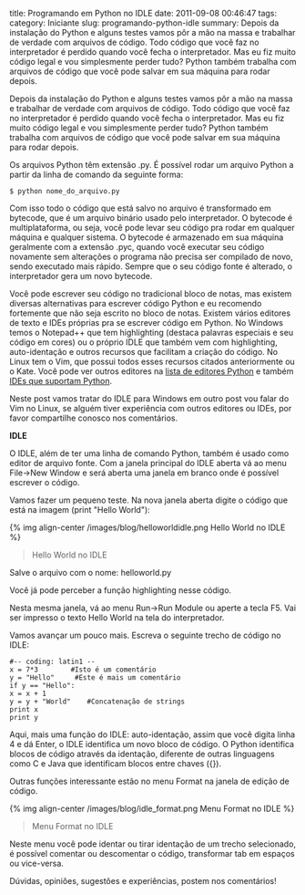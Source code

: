 title: Programando em Python no IDLE
date: 2011-09-08 00:46:47
tags:
category: Iniciante
slug: programando-python-idle
summary: Depois da instalação do Python e alguns testes vamos pôr a mão na massa e trabalhar de verdade com arquivos de código. Todo código que você faz no interpretador é perdido quando você fecha o interpretador. Mas eu fiz muito código legal e vou simplesmente perder tudo? Python também trabalha com arquivos de código que você pode salvar em sua máquina para rodar depois.

Depois da instalação do Python e alguns testes vamos pôr a mão na massa e trabalhar de verdade com arquivos de código. Todo código que você faz no interpretador é perdido quando você fecha o interpretador. Mas eu fiz muito código legal e vou simplesmente perder tudo? Python também trabalha com arquivos de código que você pode salvar em sua máquina para rodar depois.

Os arquivos Python têm extensão .py. É possível rodar um arquivo Python a partir da linha de comando da seguinte forma:

    $ python nome_do_arquivo.py

Com isso todo o código que está salvo no arquivo é transformado em bytecode, que é um arquivo binário usado pelo interpretador. O bytecode é multiplataforma, ou seja, você pode levar seu código pra rodar em qualquer máquina e qualquer sistema. O bytecode é armazenado em sua máquina geralmente com a extensão .pyc, quando você executar seu código novamente sem alterações o programa não precisa ser compilado de novo, sendo executado mais rápido. Sempre que o seu código fonte é alterado, o interpretador gera um novo bytecode.

Você pode escrever seu código no tradicional bloco de notas, mas existem diversas alternativas para escrever código Python e eu recomendo fortemente que não seja escrito no bloco de notas. Existem vários editores de texto e IDEs próprias pra se escrever código em Python. No Windows temos o Notepad++ que tem highlighting (destaca palavras especiais e seu código em cores) ou o próprio IDLE que também vem com highlighting, auto-identação e outros recursos que facilitam a criação do código. No Linux tem o Vim, que possui todos esses recursos citados anteriormente ou o Kate. Você pode ver outros editores na [lista de editores Python](http://wiki.python.org/moin/PythonEditors) e também [IDEs que suportam Python](http://wiki.python.org/moin/IntegratedDevelopmentEnvironments).

Neste post vamos tratar do IDLE para Windows em outro post vou falar do Vim no Linux, se alguém tiver experiência com outros editores ou IDEs, por favor compartilhe conosco nos comentários.

**IDLE**

O IDLE, além de ter uma linha de comando Python, também é usado como editor de arquivo fonte. Com a janela principal do IDLE aberta vá ao menu File-&gt;New Window e será aberta uma janela em branco onde é possível escrever o código.

Vamos fazer um pequeno teste. Na nova janela aberta digite o código que está na imagem (print "Hello World"):

{% img align-center /images/blog/helloworldidle.png Hello World no IDLE %}
> Hello World no IDLE

Salve o arquivo com o nome: helloworld.py

Você já pode perceber a função highlighting nesse código.

Nesta mesma janela, vá ao menu Run->Run Module ou aperte a tecla F5. Vai ser impresso o texto Hello World na tela do interpretador.

Vamos avançar um pouco mais. Escreva o seguinte trecho de código no IDLE:

    #-- coding: latin1 --
    x = 7*3        #Isto é um comentário
    y = "Hello"     #Este é mais um comentário
    if y == "Hello":
    x = x + 1
    y = y + "World"    #Concatenação de strings
    print x
    print y

Aqui, mais uma função do IDLE: auto-identação, assim que você digita linha 4 e dá Enter, o IDLE identifica um novo bloco de código. O Python identifica blocos de código através da identação, diferente de outras linguagens como C e Java que identificam blocos entre chaves ({}).

Outras funções interessante estão no menu Format na janela de edição de código.

{% img align-center /images/blog/idle_format.png Menu Format no IDLE %}
> Menu Format no IDLE

Neste menu você pode identar ou tirar identação de um trecho selecionado, é possível comentar ou descomentar o código, transformar tab em espaços ou vice-versa.

Dúvidas, opiniões, sugestões e experiências, postem nos comentários!
